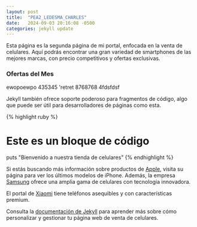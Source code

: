 ```yaml
---
layout: post
title:  "PEA2_LEDESMA_CHARLES"
date:   2024-09-03 20:16:08 -0500
categories: jekyll update
---
```

Esta página es la segunda página de mi portal, enfocada en la venta de celulares. Aquí podrás encontrar una gran variedad de smartphones de las mejores marcas, con precio competitivos y ofertas exclusivas.

### Ofertas del Mes

ewopoewpo 435345 'retret 8768768 4fdsfdsf

Jekyll también ofrece soporte poderoso para fragmentos de código, algo que puede ser útil para desarrolladores de páginas como esta.

{% highlight ruby %}
# Este es un bloque de código
puts "Bienvenido a nuestra tienda de celulares"
{% endhighlight %}

Si estás buscando más información sobre productos de [Apple][ref01], visita su página para ver los últimos modelos de iPhone. Además, la empresa [Samsung][ref02] ofrece una amplia gama de celulares con tecnología innovadora.

El portal de [Xiaomi][ref03] tiene teléfonos asequibles y con características premium.

Consulta la [documentación de Jekyll][jekyll-docs] para aprender más sobre cómo personalizar y gestionar tu página web de venta de celulares.

[ref01]: https://www.apple.com/
[ref02]: https://www.samsung.com/
[ref03]: https://www.mi.com/
[jekyll-docs]: https://jekyllrb.com/docs/
[jekyll-gh]:   https://github.com/jekyll/jekyll
[jekyll-talk]: https://talk.jekyllrb.com/